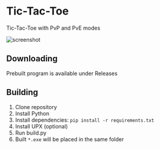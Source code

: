 # Tic-Tac-Toe
Tic-Tac-Toe with PvP and PvE modes


![screenshot](https://user-images.githubusercontent.com/40371578/178156684-3e35d474-c766-4320-8f9f-da8d8d208f31.png)


## Downloading
Prebuilt program is available under Releases

## Building
1. Clone repository
2. Install Python
3. Install dependencies: `pip install -r requirements.txt`
4. Install UPX (optional)
5. Run build.py
6. Built `*.exe` will be placed in the same folder
